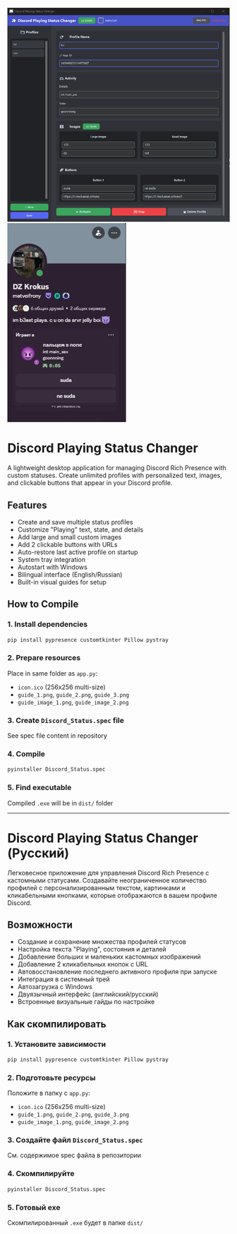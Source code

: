 ![Main Window](it.png)
![overview](yeah.jpg)
# Discord Playing Status Changer

A lightweight desktop application for managing Discord Rich Presence with custom statuses. Create unlimited profiles with personalized text, images, and clickable buttons that appear in your Discord profile.

## Features

- Create and save multiple status profiles
- Customize "Playing" text, state, and details
- Add large and small custom images
- Add 2 clickable buttons with URLs
- Auto-restore last active profile on startup
- System tray integration
- Autostart with Windows
- Bilingual interface (English/Russian)
- Built-in visual guides for setup

## How to Compile

### 1. Install dependencies
```bash
pip install pypresence customtkinter Pillow pystray
```

### 2. Prepare resources

Place in same folder as `app.py`:
- `icon.ico` (256x256 multi-size)
- `guide_1.png`, `guide_2.png`, `guide_3.png`
- `guide_image_1.png`, `guide_image_2.png`

### 3. Create `Discord_Status.spec` file

See spec file content in repository

### 4. Compile
```bash
pyinstaller Discord_Status.spec
```

### 5. Find executable

Compiled `.exe` will be in `dist/` folder

---

# Discord Playing Status Changer (Русский)

Легковесное приложение для управления Discord Rich Presence с кастомными статусами. Создавайте неограниченное количество профилей с персонализированным текстом, картинками и кликабельными кнопками, которые отображаются в вашем профиле Discord.

## Возможности

- Создание и сохранение множества профилей статусов
- Настройка текста "Playing", состояния и деталей
- Добавление больших и маленьких кастомных изображений
- Добавление 2 кликабельных кнопок с URL
- Автовосстановление последнего активного профиля при запуске
- Интеграция в системный трей
- Автозагрузка с Windows
- Двуязычный интерфейс (английский/русский)
- Встроенные визуальные гайды по настройке

## Как скомпилировать

### 1. Установите зависимости
```bash
pip install pypresence customtkinter Pillow pystray
```

### 2. Подготовьте ресурсы

Положите в папку с `app.py`:
- `icon.ico` (256x256 multi-size)
- `guide_1.png`, `guide_2.png`, `guide_3.png`
- `guide_image_1.png`, `guide_image_2.png`

### 3. Создайте файл `Discord_Status.spec`

См. содержимое spec файла в репозитории

### 4. Скомпилируйте
```bash
pyinstaller Discord_Status.spec
```

### 5. Готовый exe

Скомпилированный `.exe` будет в папке `dist/`
